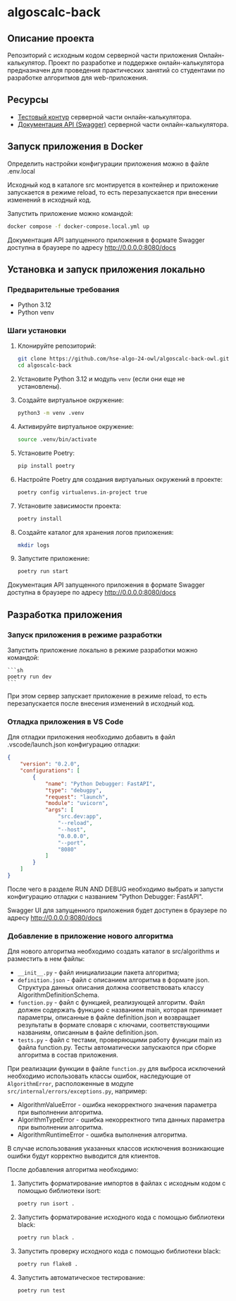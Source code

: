 # algoscalc-back

## Описание проекта
Репозиторий с исходным кодом серверной части приложения Онлайн-калькулятор. Проект по разработке и поддержке онлайн-калькулятора предназначен для проведения практических занятий со студентами по разработке алгоритмов для web-приложения.

## Ресурсы
- [Тестовый контур](https://owl.ommat.ru/api/algorithms) серверной части онлайн-калькулятора.
- [Документация API (Swagger)](https://owl.ommat.ru/docs) серверной части онлайн-калькулятора.

## Запуск приложения в Docker
Определить настройки конфигурации приложения можно в файле .env.local

Исходный код в каталоге src монтируется в контейнер и приложение запускается в режиме reload, то есть перезапускается при внесении изменений в исходный код.

Запустить приложение можно командой:

```sh
docker compose -f docker-compose.local.yml up
```

Документация API запущенного приложения в формате Swagger доступна в браузере по адресу http://0.0.0.0:8080/docs

## Установка и запуск приложения локально
### Предварительные требования
- Python 3.12
- Python venv

### Шаги установки
1. Клонируйте репозиторий:

    ```sh
    git clone https://github.com/hse-algo-24-owl/algoscalc-back-owl.git
    cd algoscalc-back
    ```

2. Установите Python 3.12 и модуль `venv` (если они еще не установлены).

3. Создайте виртуальное окружение:

    ```sh
    python3 -m venv .venv
    ```

4. Активируйте виртуальное окружение:

    ```sh
    source .venv/bin/activate
    ```

5. Установите Poetry:

    ```sh
    pip install poetry
    ```

6. Настройте Poetry для создания виртуальных окружений в проекте:

    ```sh
    poetry config virtualenvs.in-project true
    ```

7. Установите зависимости проекта:

    ```sh
    poetry install
    ```

8.  Создайте каталог для хранения логов приложения:

    ```sh
    mkdir logs
    ```

9.  Запустите приложение:

    ```sh
    poetry run start
    ```

Документация API запущенного приложения в формате Swagger доступна в браузере по адресу http://0.0.0.0:8080/docs

## Разработка приложения

### Запуск приложения в режиме разработки

Запустить приложение локально в режиме разработки можно командой:

    ```sh
    poetry run dev
    ```

При этом сервер запускает приложение в режиме reload, то есть перезапускается после внесения изменений в исходный код.

### Отладка приложения в VS Code

Для отладки приложения необходимо добавить в файл .vscode/launch.json конфигурацию отладки:

```json
{
    "version": "0.2.0",
    "configurations": [
        {
            "name": "Python Debugger: FastAPI",
            "type": "debugpy",
            "request": "launch",
            "module": "uvicorn",
            "args": [
                "src.dev:app",
                "--reload",
                "--host",
                "0.0.0.0",
                "--port",
                "8080"
            ]
        }
    ]
}
```

После чего в разделе RUN AND DEBUG необходимо выбрать и запусти конфигурацию отладки с названием "Python Debugger: FastAPI".

Swagger UI для запущенного приложения будет доступен в браузере по адресу http://0.0.0.0:8080/docs

### Добавление в приложение нового алгоритма

Для нового алгоритма необходимо создать каталог в src/algorithms и разместить в нем файлы:
- `__init__.py` - файл инициализации пакета алгоритма;
- `definition.json` - файл с описанием алгоритма в формате json. Структура данных описания должна соответствовать классу AlgorithmDefinitionSchema.
- `function.py` - файл с функцией, реализующей алгоритм. Файл должен содержать функцию с названием main, которая принимает параметры, описанные в файле definition.json и возвращает результаты в формате словаря с ключами, соответствующими названиям, описанным в файле definition.json.
- `tests.py` - файл с тестами, проверяющими работу функции main из файла function.py. Тесты автоматически запускаются при сборке алгоритма в состав приложения.

При реализации функции в файле `function.py` для выброса исключений необходимо использовать классы ошибок, наследующие от `AlgorithmError`, расположенные в модуле `src/internal/errors/exceptions.py`, например:
- AlgorithmValueError - ошибка некорректного значения параметра при выполнении алгоритма.
- AlgorithmTypeError - ошибка некорректного типа данных параметра при выполнении алгоритма.
- AlgorithmRuntimeError - ошибка выполнения алгоритма.

В случае использования указанных классов исключения возникающие ошибки будут корректно выводится для клиентов.

После добавления алгоритма необходимо:
1. Запустить форматирование импортов в файлах с исходным кодом с помощью библиотеки isort:

    ```sh
    poetry run isort .
    ```

2. Запустить форматирование исходного кода с помощью библиотеки black:

    ```sh
    poetry run black .
    ```

3. Запустить проверку исходного кода с помощью библиотеки black:

    ```sh
    poetry run flake8 .
    ```

4. Запустить автоматическое тестирование:

    ```sh
    poetry run test
    ```
